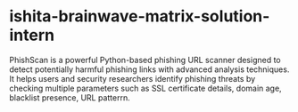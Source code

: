 # ishita-brainwave-matrix-solution-intern
PhishScan is a powerful Python-based phishing URL scanner designed to detect potentially harmful phishing links with advanced analysis techniques. It helps users and security researchers identify phishing threats by checking multiple parameters such as SSL certificate details, domain age, blacklist presence, URL patterrn.
